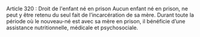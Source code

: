 Article 320 : Droit de l'enfant né en prison
Aucun enfant né en prison, ne peut y être retenu du seul fait de l’incarcération de sa mère.
Durant toute la période où le nouveau-né est avec sa mère en prison, il bénéficie d’une assistance nutritionnelle, médicale et psychosociale.